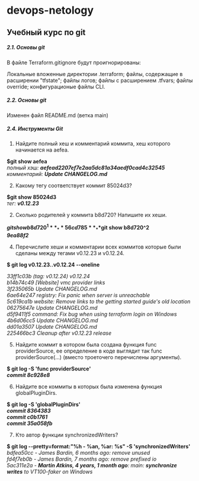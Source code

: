 # devops-netology
 
## Учебный курс по git
 
##### 2.1. Основы git
 
В файле Terraform.gitignore будут проигнорированы:
 
Локальные вложенные директории .terraform; файлы, содержащие в расширении "tfstate"; файлы логов; файлы с расширением .tfvars; файлы override; конфигурационые файлы CLI.
 
##### 2.2. Основы git
 
Изменен файл README.md (ветка main)
 
##### 2.4. Инструменты Git
 
1. Найдите полный хеш и комментарий коммита, хеш которого начинается на aefea.
 
**$git show aefea**  
_полный хэш: **aefead2207ef7e2aa5dc81a34aedf0cad4c32545**_  
_комментарий: **Update CHANGELOG.md**_
 
2. Какому тегу соответствует коммит 85024d3?
 
**$git show 85024d3**  
_тег: **v0.12.23**_
 
2. Сколько родителей у коммита b8d720? Напишите их хеши.
 
**$git show b8d720^1**    
_**56cd785**_  
**$git show b8d720^2**  
_**9ea88f2**_
 
4. Перечислите хеши и комментарии всех коммитов которые были сделаны между тегами v0.12.23 и v0.12.24.
 
**$ git log v0.12.23..v0.12.24 --oneline**  
 
_33ff1c03b (tag: v0.12.24) v0.12.24  
b14b74c49 [Website] vmc provider links  
3f235065b Update CHANGELOG.md  
6ae64e247 registry: Fix panic when server is unreachable  
5c619ca1b website: Remove links to the getting started guide's old location  
06275647e Update CHANGELOG.md  
d5f9411f5 command: Fix bug when using terraform login on Windows  
4b6d06cc5 Update CHANGELOG.md  
dd01a3507 Update CHANGELOG.md  
225466bc3 Cleanup after v0.12.23 release_
 
 
5. Найдите коммит в котором была создана функция func providerSource, ее определение в коде выглядит так func providerSource(...) (вместо троеточего перечислены аргументы).
 
**$ git log -S 'func providerSource'**  
**_commit 8c928e8_**
 
6. Найдите все коммиты в которых была изменена функция globalPluginDirs.
 
**$ git log -S 'globalPluginDirs'**  
_**commit 8364383**  
**commit c0b1761**  
**commit 35a058fb**_  
 
7. Кто автор функции synchronizedWriters?
 
**$ git log --pretty=format:"%h - %an, %ar: %s" -S 'synchronizedWriters'**  
_bdfea50cc - James Bardin, 6 months ago: remove unused  
fd4f7eb0b - James Bardin, 7 months ago: remove prefixed io  
5ac311e2a - **Martin Atkins, 4 years, 1 month ago**: main: **synchronize writes** to VT100-faker on Windows_
 

